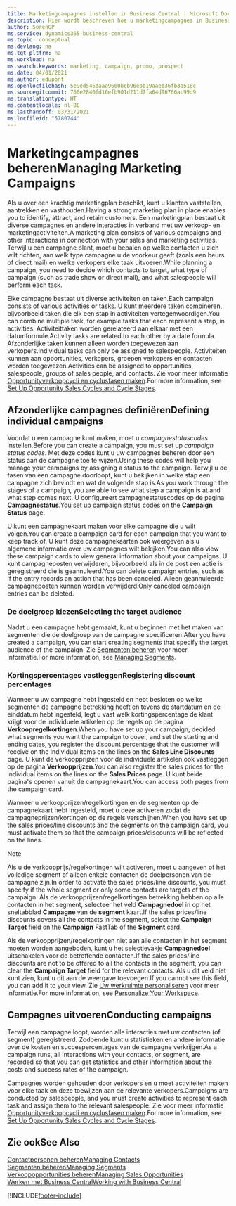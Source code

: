 ```yaml
---
title: Marketingcampagnes instellen in Business Central | Microsoft Docs
description: Hier wordt beschreven hoe u marketingcampagnes in Business Central instelt en uitvoert om prospects te vinden en aan te trekken en klanten vast te houden.
author: SorenGP
ms.service: dynamics365-business-central
ms.topic: conceptual
ms.devlang: na
ms.tgt_pltfrm: na
ms.workload: na
ms.search.keywords: marketing, campaign, promo, prospect
ms.date: 04/01/2021
ms.author: edupont
ms.openlocfilehash: 5e9ed545daaa9600beb96ebb19aaeb36fb3a518c
ms.sourcegitcommit: 766e2840fd16efb901d211d7fa64d96766ac99d9
ms.translationtype: HT
ms.contentlocale: nl-BE
ms.lasthandoff: 03/31/2021
ms.locfileid: "5780744"
---
```

# <a name="managing-marketing-campaigns"></a><span data-ttu-id="1d741-103">Marketingcampagnes beheren</span><span class="sxs-lookup"><span data-stu-id="1d741-103">Managing Marketing Campaigns</span></span>
<span data-ttu-id="1d741-104">Als u over een krachtig marketingplan beschikt, kunt u klanten vaststellen, aantrekken en vasthouden.</span><span class="sxs-lookup"><span data-stu-id="1d741-104">Having a strong marketing plan in place enables you to identify, attract, and retain customers.</span></span> <span data-ttu-id="1d741-105">Een marketingplan bestaat uit diverse campagnes en andere interacties in verband met uw verkoop- en marketingactiviteiten.</span><span class="sxs-lookup"><span data-stu-id="1d741-105">A marketing plan consists of various campaigns and other interactions in connection with your sales and marketing activities.</span></span> <span data-ttu-id="1d741-106">Terwijl u een campagne plant, moet u bepalen op welke contacten u zich wilt richten, aan welk type campagne u de voorkeur geeft (zoals een beurs of direct mail) en welke verkopers elke taak uitvoeren.</span><span class="sxs-lookup"><span data-stu-id="1d741-106">While planning a campaign, you need to decide which contacts to target, what type of campaign (such as trade show or direct mail), and what salespeople will perform each task.</span></span>

<span data-ttu-id="1d741-107">Elke campagne bestaat uit diverse activiteiten en taken.</span><span class="sxs-lookup"><span data-stu-id="1d741-107">Each campaign consists of various activities or tasks.</span></span> <span data-ttu-id="1d741-108">U kunt meerdere taken combineren, bijvoorbeeld taken die elk een stap in activiteiten vertegenwoordigen.</span><span class="sxs-lookup"><span data-stu-id="1d741-108">You can combine multiple task, for example tasks that each represent a step, in activities.</span></span> <span data-ttu-id="1d741-109">Activiteittaken worden gerelateerd aan elkaar met een datumformule.</span><span class="sxs-lookup"><span data-stu-id="1d741-109">Activity tasks are related to each other by a date formula.</span></span> <span data-ttu-id="1d741-110">Afzonderlijke taken kunnen alleen worden toegewezen aan verkopers.</span><span class="sxs-lookup"><span data-stu-id="1d741-110">Individual tasks can only be assigned to salespeople.</span></span> <span data-ttu-id="1d741-111">Activiteiten kunnen aan opportunities, verkopers, groepen verkopers en contacten worden toegewezen.</span><span class="sxs-lookup"><span data-stu-id="1d741-111">Activities can be assigned to opportunities, salespeople, groups of sales people, and contacts.</span></span> <span data-ttu-id="1d741-112">Zie voor meer informatie [Opportunityverkoopcycli en cyclusfasen maken](marketing-how-setup-opportunity-sales-cycles-stages.md).</span><span class="sxs-lookup"><span data-stu-id="1d741-112">For more information, see [Set Up Opportunity Sales Cycles and Cycle Stages](marketing-how-setup-opportunity-sales-cycles-stages.md).</span></span>

## <a name="defining-individual-campaigns"></a><span data-ttu-id="1d741-113">Afzonderlijke campagnes definiëren</span><span class="sxs-lookup"><span data-stu-id="1d741-113">Defining individual campaigns</span></span>
<span data-ttu-id="1d741-114">Voordat u een campagne kunt maken, moet u *campagnestatuscodes* instellen.</span><span class="sxs-lookup"><span data-stu-id="1d741-114">Before you can create a campaign, you must set up *campaign status codes*.</span></span> <span data-ttu-id="1d741-115">Met deze codes kunt u uw campagnes beheren door een status aan de campagne toe te wijzen.</span><span class="sxs-lookup"><span data-stu-id="1d741-115">Using these codes will help you manage your campaigns by assigning a status to the campaign.</span></span> <span data-ttu-id="1d741-116">Terwijl u de fasen van een campagne doorloopt, kunt u bekijken in welke stap een campagne zich bevindt en wat de volgende stap is.</span><span class="sxs-lookup"><span data-stu-id="1d741-116">As you work through the stages of a campaign, you are able to see what step a campaign is at and what step comes next.</span></span> <span data-ttu-id="1d741-117">U configureert campagnestatuscodes op de pagina **Campagnestatus**.</span><span class="sxs-lookup"><span data-stu-id="1d741-117">You set up campaign status codes on the **Campaign Status** page.</span></span>

<span data-ttu-id="1d741-118">U kunt een campagnekaart maken voor elke campagne die u wilt volgen.</span><span class="sxs-lookup"><span data-stu-id="1d741-118">You can create a campaign card for each campaign that you want to keep track of.</span></span> <span data-ttu-id="1d741-119">U kunt deze campagnekaarten ook weergeven als u algemene informatie over uw campagnes wilt bekijken.</span><span class="sxs-lookup"><span data-stu-id="1d741-119">You can also view these campaign cards to view general information about your campaigns.</span></span>
<span data-ttu-id="1d741-120">U kunt campagneposten verwijderen, bijvoorbeeld als in de post een actie is geregistreerd die is geannuleerd.</span><span class="sxs-lookup"><span data-stu-id="1d741-120">You can delete campaign entries, such as if the entry records an action that has been canceled.</span></span> <span data-ttu-id="1d741-121">Alleen geannuleerde campagneposten kunnen worden verwijderd.</span><span class="sxs-lookup"><span data-stu-id="1d741-121">Only canceled campaign entries can be deleted.</span></span>

### <a name="selecting-the-target-audience"></a><span data-ttu-id="1d741-122">De doelgroep kiezen</span><span class="sxs-lookup"><span data-stu-id="1d741-122">Selecting the target audience</span></span>
<span data-ttu-id="1d741-123">Nadat u een campagne hebt gemaakt, kunt u beginnen met het maken van segmenten die de doelgroep van de campagne specificeren.</span><span class="sxs-lookup"><span data-stu-id="1d741-123">After you have created a campaign, you can start creating segments that specify the target audience of the campaign.</span></span> <span data-ttu-id="1d741-124">Zie [Segmenten beheren](marketing-segments.md) voor meer informatie.</span><span class="sxs-lookup"><span data-stu-id="1d741-124">For more information, see [Managing Segments](marketing-segments.md).</span></span>

### <a name="registering-discount-percentages"></a><span data-ttu-id="1d741-125">Kortingspercentages vastleggen</span><span class="sxs-lookup"><span data-stu-id="1d741-125">Registering discount percentages</span></span>
<span data-ttu-id="1d741-126">Wanneer u uw campagne hebt ingesteld en hebt besloten op welke segmenten de campagne betrekking heeft en tevens de startdatum en de einddatum hebt ingesteld, legt u vast welk kortingspercentage de klant krijgt voor de individuele artikelen op de regels op de pagina **Verkoopregelkortingen**.</span><span class="sxs-lookup"><span data-stu-id="1d741-126">When you have set up your campaign, decided what segments you want the campaign to cover, and set the starting and ending dates, you register the discount percentage that the customer will receive on the individual items on the lines on the **Sales Line Discounts** page.</span></span> <span data-ttu-id="1d741-127">U kunt de verkoopprijzen voor de individuele artikelen ook vastleggen op de pagina **Verkoopprijzen**.</span><span class="sxs-lookup"><span data-stu-id="1d741-127">You can also register the sales prices for the individual items on the lines on the **Sales Prices** page.</span></span> <span data-ttu-id="1d741-128">U kunt beide pagina's openen vanuit de campagnekaart.</span><span class="sxs-lookup"><span data-stu-id="1d741-128">You can access both pages from the campaign card.</span></span>

 <span data-ttu-id="1d741-129">Wanneer u verkoopprijzen/regelkortingen en de segmenten op de campagnekaart hebt ingesteld, moet u deze activeren zodat de campagneprijzen/kortingen op de regels verschijnen.</span><span class="sxs-lookup"><span data-stu-id="1d741-129">When you have set up the sales prices/line discounts and the segments on the campaign card, you must activate them so that the campaign prices/discounts will be reflected on the lines.</span></span>

> [!NOTE]  
>   <span data-ttu-id="1d741-130">Als u de verkoopprijs/regelkortingen wilt activeren, moet u aangeven of het volledige segment of alleen enkele contacten de doelpersonen van de campagne zijn.</span><span class="sxs-lookup"><span data-stu-id="1d741-130">In order to activate the sales prices/line discounts, you must specify if the whole segment or only some contacts are targets of the campaign.</span></span> <span data-ttu-id="1d741-131">Als de verkoopprijzen/regelkortingen betrekking hebben op alle contacten in het segment, selecteer het veld **Campagnedoel** in op het sneltabblad **Campagne** van de **segment** kaart.</span><span class="sxs-lookup"><span data-stu-id="1d741-131">If the sales prices/line discounts covers all the contacts in the segment, select the **Campaign Target** field on the **Campaign** FastTab of the **Segment** card.</span></span>

<span data-ttu-id="1d741-132">Als de verkoopprijzen/regelkortingen niet aan alle contacten in het segment moeten worden aangeboden, kunt u het selectievakje **Campagnedoel** uitschakelen voor de betreffende contacten.</span><span class="sxs-lookup"><span data-stu-id="1d741-132">If the sales prices/line discounts are not to be offered to all the contacts in the segment, you can clear the **Campaign Target** field for the relevant contacts.</span></span> <span data-ttu-id="1d741-133">Als u dit veld niet kunt zien, kunt u dit aan de weergave toevoegen.</span><span class="sxs-lookup"><span data-stu-id="1d741-133">If you cannot see this field, you can add it to your view.</span></span> <span data-ttu-id="1d741-134">Zie [Uw werkruimte personaliseren](ui-personalization-user.md) voor meer informatie.</span><span class="sxs-lookup"><span data-stu-id="1d741-134">For more information, see [Personalize Your Workspace](ui-personalization-user.md).</span></span>

## <a name="conducting-campaigns"></a><span data-ttu-id="1d741-135">Campagnes uitvoeren</span><span class="sxs-lookup"><span data-stu-id="1d741-135">Conducting campaigns</span></span>
<span data-ttu-id="1d741-136">Terwijl een campagne loopt, worden alle interacties met uw contacten (of segment) geregistreerd. Zodoende kunt u statistieken en andere informatie over de kosten en succespercentages van de campagne verkrijgen.</span><span class="sxs-lookup"><span data-stu-id="1d741-136">As a campaign runs, all interactions with your contacts, or segment, are recorded so that you can get statistics and other information about the costs and success rates of the campaign.</span></span>

<span data-ttu-id="1d741-137">Campagnes worden gehouden door verkopers en u moet activiteiten maken voor elke taak en deze toewijzen aan de relevante verkopers.</span><span class="sxs-lookup"><span data-stu-id="1d741-137">Campaigns are conducted by salespeople, and you must create activities to represent each task and assign them to the relevant salespeople.</span></span> <span data-ttu-id="1d741-138">Zie voor meer informatie [Opportunityverkoopcycli en cyclusfasen maken](marketing-how-setup-opportunity-sales-cycles-stages.md).</span><span class="sxs-lookup"><span data-stu-id="1d741-138">For more information, see [Set Up Opportunity Sales Cycles and Cycle Stages](marketing-how-setup-opportunity-sales-cycles-stages.md).</span></span>

## <a name="see-also"></a><span data-ttu-id="1d741-139">Zie ook</span><span class="sxs-lookup"><span data-stu-id="1d741-139">See Also</span></span>
[<span data-ttu-id="1d741-140">Contactpersonen beheren</span><span class="sxs-lookup"><span data-stu-id="1d741-140">Managing Contacts</span></span>](marketing-contacts.md)  
[<span data-ttu-id="1d741-141">Segmenten beheren</span><span class="sxs-lookup"><span data-stu-id="1d741-141">Managing Segments</span></span>](marketing-segments.md)  
[<span data-ttu-id="1d741-142">Verkoopopportunities beheren</span><span class="sxs-lookup"><span data-stu-id="1d741-142">Managing Sales Opportunities</span></span>](marketing-manage-sales-opportunities.md)  
[<span data-ttu-id="1d741-143">Werken met Business Central</span><span class="sxs-lookup"><span data-stu-id="1d741-143">Working with Business Central</span></span>](ui-work-product.md)  


[!INCLUDE[footer-include](includes/footer-banner.md)]